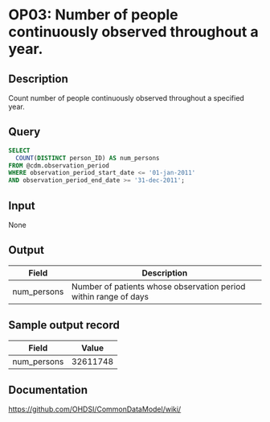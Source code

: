 <!---
Group:observation period
Name:OP03 Number of people continuously observed throughout a year.
Author:Patrick Ryan
CDM Version: 5.0
-->

# OP03: Number of people continuously observed throughout a year.

## Description
Count number of people continuously observed throughout a specified year.

## Query
```sql
SELECT 
  COUNT(DISTINCT person_ID) AS num_persons
FROM @cdm.observation_period
WHERE observation_period_start_date <= '01-jan-2011'
AND observation_period_end_date >= '31-dec-2011';
```

## Input

None

## Output

|  Field |  Description |
| ---    | ---          |
| num_persons |  Number of patients whose observation period within range of days |

## Sample output record

|  Field      |  Value    |
| ---         | ---       |
| num_persons |  32611748 |



## Documentation
https://github.com/OHDSI/CommonDataModel/wiki/

